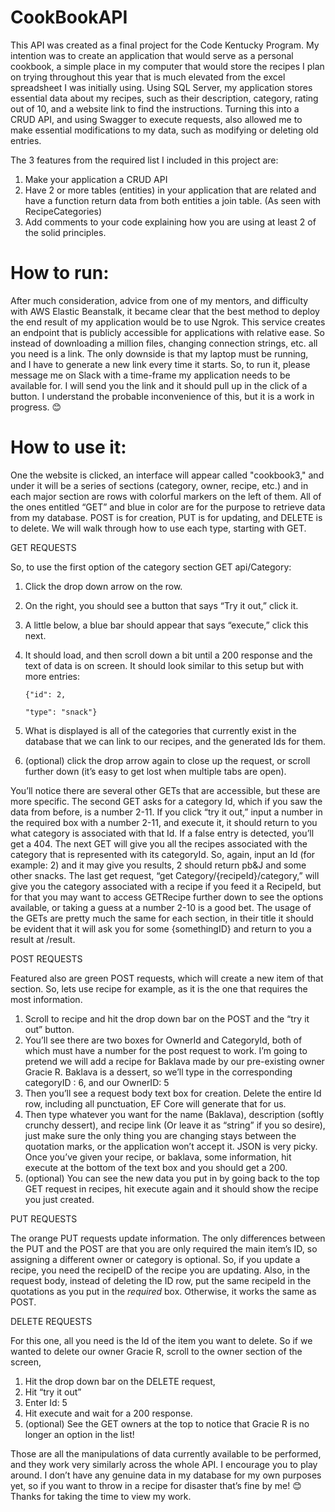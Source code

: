 # CookBookAPI
This API was created as a final project for the Code Kentucky Program. My intention was to create an application that would serve as a personal cookbook, a simple place in my computer that would store the recipes I plan on trying throughout this year that is much elevated from the excel spreadsheet I was initially using. 
Using SQL Server, my application stores essential data about my recipes, such as their description, category, rating out of 10, and a website link to find the instructions.
Turning this into a CRUD API, and using Swagger to execute requests, also allowed me to make essential modifications to my data, such as modifying or deleting old entries.

The 3 features from the required list I included in this project are:
   1. Make your application a CRUD API
   2. Have 2 or more tables (entities) in your application that are related and have a function return data from both entities a join table. (As seen with RecipeCategories)
   3. Add comments to your code explaining how you are using at least 2 of the solid principles.

# How to run:
After much consideration, advice from one of my mentors, and difficulty with AWS Elastic Beanstalk, it became clear that the best method to deploy the end result of my application would be to use Ngrok. This service creates an endpoint that is publicly accessible for applications with relative ease. So instead of downloading a million files, changing connection strings, etc. all you need is a link. The only downside is that my laptop must be running, and I have to generate a new link every time it starts. So, to run it, please message me on Slack with a time-frame my application needs to be available for. I will send you the link and it should pull up in the click of a button. I understand the probable inconvenience of this, but it is a work in progress. 😊

# How to use it:
One the website is clicked, an interface will appear called "cookbook3," and under it will be a series of sections (category, owner, recipe, etc.) and in each major section are rows with colorful markers on the left of them. All of the ones entitled “GET” and blue in color are for the purpose to retrieve data from my database. POST is for creation, PUT is for updating, and DELETE is to delete. We will walk through how to use each type, starting with GET.

GET REQUESTS

So, to use the first option of the category section  GET api/Category:
1.	Click the drop down arrow on the row.
2.	On the right, you should see a button that says “Try it out,” click it.
3.	A little below, a blue bar should appear that says “execute,” click this next.
4.	It should load, and then scroll down a bit until a 200 response and the text of data is on screen. It should look similar to this setup but with more entries:

  	
  	
  	    {"id": 2,
  	
  	    "type": "snack"}
  
  
6. 	What is displayed is all of the categories that currently exist in the database that we can link to our recipes, and the generated Ids for them.
7.	(optional) click the drop arrow again to close up the request, or scroll further down (it’s easy to get lost when multiple tabs are open).

You’ll notice there are several other GETs that are accessible, but these are more specific. The second GET asks for a category Id, which if you saw the data from before, is a number 2-11. If you click “try it out,” input a number in the required box with a number 2-11, and execute it, it should return to you what category is associated with that Id. If a false entry is detected, you’ll get a 404.
The next GET will give you all the recipes associated with the category that is represented with its categoryId. So, again, input an Id (for example: 2) and it may give you results, 2 should return pb&J and some other snacks. The last get request, “get Category/{recipeId}/category,” will give you the category associated with a recipe if you feed it a RecipeId, but for that you may want to access GETRecipe further down to see the options available, or taking a guess at a number 2-10 is a good bet. The usage of the GETs are pretty much the same for each section, in their title it should be evident that it will ask you for some {somethingID} and return to you a result at /result. 

 POST REQUESTS
 
 Featured also are green POST requests, which will create a new item of that section. So, lets use recipe for example, as it is the one that requires the most information.
1.	 Scroll to recipe and hit the drop down bar on the POST and the “try it out” button. 
2.	You’ll see there are two boxes for OwnerId and CategoryId, both of which must have a number for the post request to work. I’m going to pretend we will add a recipe for Baklava made by our pre-existing owner Gracie R. Baklava is a dessert, so we’ll type in the corresponding categoryID : 6,  and our OwnerID: 5
3.	Then you’ll see a request body text box for creation. Delete the entire Id row, including all punctuation, EF Core will generate that for us. 
4.	Then type whatever you want for the name (Baklava), description (softly crunchy dessert), and recipe link (Or leave it as “string” if you so desire), just make sure the only thing you are changing stays between the quotation marks, or the application won’t accept it. JSON is very picky.  Once you’ve given your recipe, or baklava, some information, hit execute at the bottom of the text box and you should get a 200. 
5.	(optional) You can see the new data you put in by going back to the top GET request in recipes, hit execute again and it should show the recipe you just created.

PUT REQUESTS

The orange PUT requests update information.  The only differences between the PUT and the POST are that you are only required the main item’s ID, so assigning a different owner or category is optional. So, if you update a recipe, you need the recipeID of the recipe you are updating. Also, in the request body, instead of deleting the ID row, put the same recipeId in the quotations as you put in the *required* box. Otherwise, it works the same as POST.

DELETE REQUESTS

For this one, all you need is the Id of the item you want to delete. So if we wanted to delete our owner Gracie R, scroll to the owner section of the screen, 
1.	Hit the drop down bar on the DELETE request, 
2.	Hit “try it out”
3.	Enter Id: 5
4.	Hit execute and wait for a 200 response.
5.	(optional) See the GET owners at the top to notice that Gracie R is no longer an option in the list!
   
Those are all the manipulations of data currently available to be performed, and they work very similarly across the whole API. I encourage you to play around. I don’t have any genuine data in my database for my own purposes yet, so if you want to throw in a recipe for disaster that’s fine by me! 😊
Thanks for taking the time to view my work.
